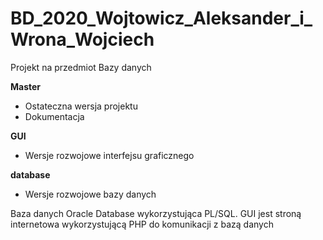 # BD_2020_Wojtowicz_Aleksander_i_Wrona_Wojciech
Projekt na przedmiot Bazy danych


**Master**
  - Ostateczna wersja projektu
  - Dokumentacja
  
**GUI**
  - Wersje rozwojowe interfejsu graficznego
  
**database**
  - Wersje rozwojowe bazy danych
  
Baza danych Oracle Database wykorzystująca PL/SQL.
GUI jest stroną internetowa wykorzystującą PHP do komunikacji z bazą danych
